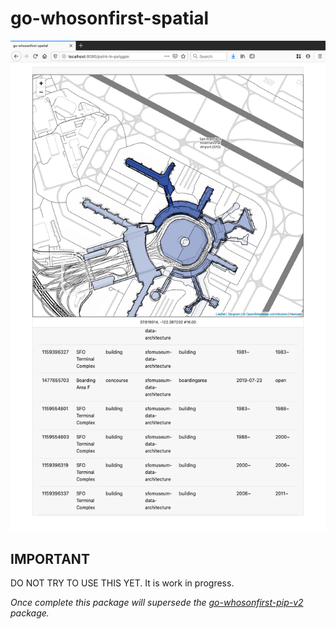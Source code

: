 # go-whosonfirst-spatial

![](docs/images/wof-spatial-sfo.png)

## IMPORTANT

DO NOT TRY TO USE THIS YET. It is work in progress.

_Once complete this package will supersede the [go-whosonfirst-pip-v2](https://github.com/whosonfirst/go-whosonfirst-pip-v2) package._
